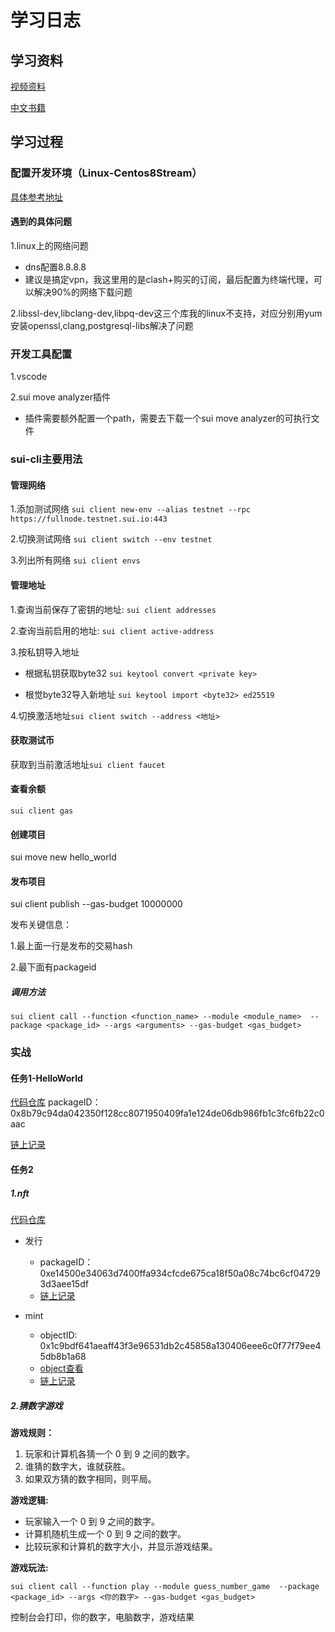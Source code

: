 # 学习日志

## 学习资料

[视频资料](https://github.com/movefuns/SuiStartrek/blob/main/video.md)

[中文书籍](https://intro-zh.sui-book.com/unit-one/lessons/1_%E9%85%8D%E7%BD%AE%E7%8E%AF%E5%A2%83.html)

## 学习过程
### 配置开发环境（Linux-Centos8Stream）
[具体参考地址](https://docs.sui.io/guides/developer/getting-started/sui-install#prerequisites)

#### 遇到的具体问题
1.linux上的网络问题

- dns配置8.8.8.8
- 建议是搞定vpn，我这里用的是clash+购买的订阅，最后配置为终端代理，可以解决90%的网络下载问题

2.libssl-dev,libclang-dev,libpq-dev这三个库我的linux不支持，对应分别用yum安装openssl,clang,postgresql-libs解决了问题

### 开发工具配置
1.vscode

2.sui move analyzer插件

- 插件需要额外配置一个path，需要去下载一个sui move analyzer的可执行文件

### sui-cli主要用法
#### 管理网络
1.添加测试网络
```sui client new-env --alias testnet --rpc https://fullnode.testnet.sui.io:443```

2.切换测试网络
```sui client switch --env testnet```

3.列出所有网络
```sui client envs```

#### 管理地址
1.查询当前保存了密钥的地址: ```sui client addresses```

2.查询当前启用的地址: ```sui client active-address```

3.按私钥导入地址
    
- 根据私钥获取byte32 ```sui keytool convert <private key>```
  
- 根觉byte32导入新地址 ```sui keytool import <byte32> ed25519```

4.切换激活地址```sui client switch --address <地址>```

#### 获取测试币
获取到当前激活地址```sui client faucet```

#### 查看余额
```sui client gas```

#### 创建项目

sui move new hello_world

#### 发布项目

sui client publish --gas-budget 10000000

发布关键信息：

1.最上面一行是发布的交易hash

2.最下面有packageid

##### 调用方法

```sui client call --function <function_name> --module <module_name>  --package <package_id> --args <arguments> --gas-budget <gas_budget>```

### 实战


#### 任务1-HelloWorld
[代码仓库](https://github.com/CHENkai8385/sui_study/blob/main/hello_world/sources/hello.move)
packageID：0x8b79c94da042350f128cc8071950409fa1e124de06db986fb1c3fc6fb22c0aac

[链上记录](https://suiexplorer.com/txblock/3VVxT2KJXdrQMVLzgGKM9W1qh9GQ4L3k4BQnPAwhvBzD?network=testnet)

#### 任务2

##### 1.nft

[代码仓库](https://github.com/CHENkai8385/sui_study/blob/main/nft_demo/sources/mynft.move)

- 发行
  - packageID：0xe14500e34063d7400ffa934cfcde675ca18f50a08c74bc6cf047293d3aee15df
  - [链上记录](https://suiexplorer.com/txblock/CeR3kie9YR3iz6FA6rwWtRXH2o5TR7LHxyQzG6BLTj4q?network=testnet)

- mint
  - objectID: 0x1c9bdf641aeaff43f3e96531db2c45858a130406eee6c0f77f79ee45db8b1a68
  - [object查看](https://suiexplorer.com/object/0x1c9bdf641aeaff43f3e96531db2c45858a130406eee6c0f77f79ee45db8b1a68?network=testnet)
  - [链上记录](https://suiexplorer.com/txblock/7rdUmoh73sYN6hkh1V8Ht7aAEzQmkQpCNJrbQ7QqxvQm?network=testnet)



##### 2.猜数字游戏

**游戏规则：**

1. 玩家和计算机各猜一个 0 到 9 之间的数字。
2. 谁猜的数字大，谁就获胜。
3. 如果双方猜的数字相同，则平局。

**游戏逻辑:**

- 玩家输入一个 0 到 9 之间的数字。
- 计算机随机生成一个 0 到 9 之间的数字。
- 比较玩家和计算机的数字大小，并显示游戏结果。

**游戏玩法:**

```sui client call --function play --module guess_number_game  --package <package_id> --args <你的数字> --gas-budget <gas_budget>```

控制台会打印，你的数字，电脑数字，游戏结果

 

